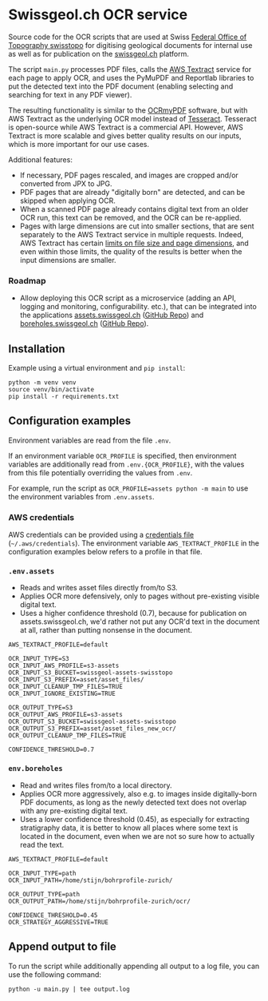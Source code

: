 # Swissgeol.ch OCR service

Source code for the OCR scripts that are used at Swiss [
Federal Office of Topography swisstopo](https://www.swisstopo.admin.ch/) for digitising geological documents for internal use as well as for publication on the [swissgeol.ch](https://www.swissgeol.ch/) platform.

The script `main.py` processes PDF files, calls the [AWS Textract](https://aws.amazon.com/de/textract/) service for each page to apply OCR, and uses the PyMuPDF and Reportlab libraries to put the detected text into the PDF document (enabling selecting and searching for text in any PDF viewer).

The resulting functionality is similar to the [OCRmyPDF](https://ocrmypdf.readthedocs.io/en/latest/) software, but with AWS Textract as the underlying OCR model instead of [Tesseract](https://tesseract-ocr.github.io/). Tesseract is open-source while AWS Textract is a commercial API. However, AWS Textract is more scalable and gives better quality results on our inputs, which is more important for our use cases.

Additional features:
- If necessary, PDF pages rescaled, and images are cropped and/or converted from JPX to JPG.
- PDF pages that are already "digitally born" are detected, and can be skipped when applying OCR.
- When a scanned PDF page already contains digital text from an older OCR run, this text can be removed, and the OCR can be re-applied.
- Pages with large dimensions are cut into smaller sections, that are sent separately to the AWS Textract service in multiple requests. Indeed, AWS Textract has certain [limits on file size and page dimensions](https://docs.aws.amazon.com/textract/latest/dg/limits-document.html), and even within those limits, the quality of the results is better when the input dimensions are smaller.

### Roadmap

- Allow deploying this OCR script as a microservice (adding an API, logging and monitoring, configurability. etc.), that can be integrated into the applications [assets.swissgeol.ch](https://assets.swissgeol.ch/) ([GitHub Repo](https://github.com/swisstopo/swissgeol-assets-suite)) and [boreholes.swissgeol.ch](https://boreholes.swissgeol.ch/) ([GitHub Repo](https://github.com/swisstopo/swissgeol-boreholes-suite)).

## Installation

Example using a virtual environment and `pip install`:
```
python -m venv venv
source venv/bin/activate
pip install -r requirements.txt 
```

## Configuration examples

Environment variables are read from the file `.env`.

If an environment variable `OCR_PROFILE` is specified, then environment variables are additionally read from `.env.{OCR_PROFILE}`, with the values from this file potentially overriding the values from `.env`. 

For example, run the script as `OCR_PROFILE=assets python -m main` to use the environment variables from `.env.assets`.

### AWS credentials

AWS credentials can be provided using a [credentials file](https://docs.aws.amazon.com/cli/v1/userguide/cli-configure-files.html) (`~/.aws/credentials`). The environment variable `AWS_TEXTRACT_PROFILE` in the configuration examples below refers to a profile in that file.

### `.env.assets`

- Reads and writes asset files directly from/to S3.
- Applies OCR more defensively, only to pages without pre-existing visible digital text.
- Uses a higher confidence threshold (0.7), because for publication on assets.swissgeol.ch, we'd rather not put any OCR'd text in the document at all, rather than putting nonsense in the document.

```
AWS_TEXTRACT_PROFILE=default

OCR_INPUT_TYPE=S3
OCR_INPUT_AWS_PROFILE=s3-assets
OCR_INPUT_S3_BUCKET=swissgeol-assets-swisstopo
OCR_INPUT_S3_PREFIX=asset/asset_files/
OCR_INPUT_CLEANUP_TMP_FILES=TRUE
OCR_INPUT_IGNORE_EXISTING=TRUE

OCR_OUTPUT_TYPE=S3
OCR_OUTPUT_AWS_PROFILE=s3-assets
OCR_OUTPUT_S3_BUCKET=swissgeol-assets-swisstopo
OCR_OUTPUT_S3_PREFIX=asset/asset_files_new_ocr/
OCR_OUTPUT_CLEANUP_TMP_FILES=TRUE

CONFIDENCE_THRESHOLD=0.7
```

### `env.boreholes`

- Read and writes files from/to a local directory.
- Applies OCR more aggressively, also e.g. to images inside digitally-born PDF documents, as long as the newly detected text does not overlap with any pre-existing digital text.
- Uses a lower confidence threshold (0.45), as especially for extracting stratigraphy data, it is better to know all places where some text is located in the document, even when we are not so sure how to actually read the text.

```
AWS_TEXTRACT_PROFILE=default

OCR_INPUT_TYPE=path
OCR_INPUT_PATH=/home/stijn/bohrprofile-zurich/

OCR_OUTPUT_TYPE=path
OCR_OUTPUT_PATH=/home/stijn/bohrprofile-zurich/ocr/

CONFIDENCE_THRESHOLD=0.45
OCR_STRATEGY_AGGRESSIVE=TRUE
```

## Append output to file

To run the script while additionally appending all output to a log file, you can use the following command:

```
python -u main.py | tee output.log 
```